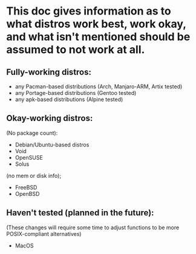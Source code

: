 # This doc gives information as to what distros work best, work okay, and what isn't mentioned should be assumed to not work at all.

## Fully-working distros:
- any Pacman-based distributions (Arch, Manjaro-ARM, Artix tested)
- any Portage-based distributions (Gentoo tested)
- any apk-based distributions (Alpine tested)

## Okay-working distros:
(No package count):

- Debian/Ubuntu-based distros
- Void
- OpenSUSE
- Solus

(no mem or disk info);
- FreeBSD
- OpenBSD


## Haven't tested (planned in the future):

(These changes will require some time to adjust
functions to be more POSIX-compliant alternatives)

- MacOS

